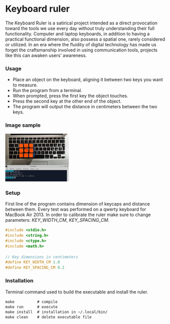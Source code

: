 # Keyboard ruler

The Keyboard Ruler is a satirical project intended as a direct provocation toward the tools we use every day without truly understanding their full functionality. Computer and laptop keyboards, in addition to having a practical functional dimension, also possess a spatial one, rarely considered or utilized. In an era where the fluidity of digital technology has made us forget the craftsmanship involved in using communication tools, projects like this can awaken users’ awareness.

### Usage

- Place an object on the keyboard, aligning it between two keys you want to measure.
- Run the program from a terminal.
- When prompted, press the first key the object touches.
- Press the second key at the other end of the object.
- The program will output the distance in centimeters between the two keys.

### Image sample

<img src="example.jpeg" alt="Example" width="200px"/>

### Setup

First line of the program contains dimension of keycaps and distance between them. Every test was performed on a qwerty keyboard for MacBook Air 2013. In order to calibrate the ruler make sure to change parameters:  _KEY_WIDTH_CM_, _KEY_SPACING_CM_.


``` c
#include <stdio.h>
#include <string.h>
#include <ctype.h>
#include <math.h>

// Key dimensions in centimeters
#define KEY_WIDTH_CM 1.8
#define KEY_SPACING_CM 0.2

```
### Installation

Terminal command used to build the executable and install the ruler.

```
make          # compile
make run      # execute
make install  # installation in ~/.local/bin/
make clean    # delete executable file

```
